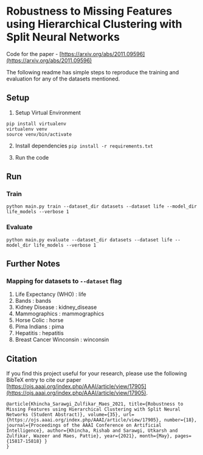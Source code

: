 # Robustness to Missing Features using Hierarchical Clustering with Split Neural Networks

Code for the paper - [https://arxiv.org/abs/2011.09596](https://arxiv.org/abs/2011.09596)

The following readme has simple steps to reproduce the training and evaluation for any of the datasets mentioned.

## Setup
1. Setup Virtual Environment
```
pip install virtualenv
virtualenv venv
source venv/bin/activate
```
2. Install dependencies
`pip install -r requirements.txt`

3. Run the code

## Run

### Train
```
python main.py train --dataset_dir datasets --dataset life --model_dir life_models --verbose 1
```

### Evaluate
```
python main.py evaluate --dataset_dir datasets --dataset life --model_dir life_models --verbose 1
```

## Further Notes

### Mapping for datasets to `--dataset` flag

1. Life Expectancy (WHO) : life
2. Bands : bands
3. Kidney Disease : kidney_disease
4. Mammographics : mammographics
5. Horse Colic : horse
6. Pima Indians : pima
7. Hepatitis : hepatitis
8. Breast Cancer Winconsin : winconsin

## Citation

If you find this project useful for your research, please use the following BibTeX entry to cite our paper [https://ojs.aaai.org/index.php/AAAI/article/view/17905](https://ojs.aaai.org/index.php/AAAI/article/view/17905).

    @article{Khincha_Sarawgi_Zulfikar_Maes_2021, title={Robustness to Missing Features using Hierarchical Clustering with Split Neural Networks (Student Abstract)}, volume={35}, url={https://ojs.aaai.org/index.php/AAAI/article/view/17905}, number={18}, journal={Proceedings of the AAAI Conference on Artificial Intelligence}, author={Khincha, Rishab and Sarawgi, Utkarsh and Zulfikar, Wazeer and Maes, Pattie}, year={2021}, month={May}, pages={15817-15818} }
    }
